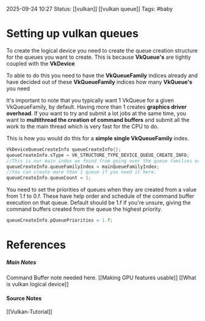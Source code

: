 2025-09-24 10:27
Status: [[vulkan]] [[vulkan queue]]
Tags: #baby 
# Setting up vulkan queues

To create the logical device you need to create the queue creation structure for the queues you want to create. This is because **VkQueue's** are tightly coupled with the **VkDevice**

To able to do this you need to have the **VkQueueFamily** indices already and have decided out of these **VkQueueFamily** indices how many **VkQueue's** you need

It's important to note that you typically want 1 VkQueue for a given VkQueueFamily, by default. Having more than 1 creates **graphics driver overhead**. If you want to try and submit a lot jobs at the same time, you want to **multithread the creation of command buffers** and submit all the work to the main thread which is very fast for the CPU to do. 

 This is how you would do this for a **simple single VkQueueFamily** index.
```c++
VkDeviceQueueCreateInfo queueCreateInfo{};
queueCreateInfo.sType = VK_STRUCTURE_TYPE_DEVICE_QUEUE_CREATE_INFO;
//This is our main index we found from going over the queue families eariler.
queueCreateInfo.queueFamilyIndex = mainQueueFamilyIndex;
//You can create more than 1 queue if you need it here.
queueCreateInfo.queueCount = 1;
```

You need to set the priorities of queues when they are created from a value from 1.f to 0.f. These have help order and schedule of the command buffer execution on that queue. Default should be 1.f if you're unsure, giving the command buffers created from the queue the highest priority. 

```c++
queueCreateInfo.pQueuePriorities = 1.f;
```
# References
##### Main Notes
Command Buffer note needed here.
[[Making GPU features usable]]
[[What is vulkan logical device]]
#### Source Notes
[[Vulkan-Tutorial]]
